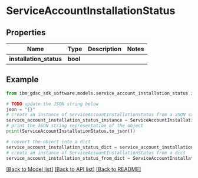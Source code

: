 # ServiceAccountInstallationStatus


## Properties

Name | Type | Description | Notes
------------ | ------------- | ------------- | -------------
**installation_status** | **bool** |  | 

## Example

```python
from ibm_gdsc_sdk_software.models.service_account_installation_status import ServiceAccountInstallationStatus

# TODO update the JSON string below
json = "{}"
# create an instance of ServiceAccountInstallationStatus from a JSON string
service_account_installation_status_instance = ServiceAccountInstallationStatus.from_json(json)
# print the JSON string representation of the object
print(ServiceAccountInstallationStatus.to_json())

# convert the object into a dict
service_account_installation_status_dict = service_account_installation_status_instance.to_dict()
# create an instance of ServiceAccountInstallationStatus from a dict
service_account_installation_status_from_dict = ServiceAccountInstallationStatus.from_dict(service_account_installation_status_dict)
```
[[Back to Model list]](../README.md#documentation-for-models) [[Back to API list]](../README.md#documentation-for-api-endpoints) [[Back to README]](../README.md)


